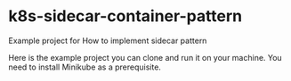 # k8s-sidecar-container-pattern
Example project for How to implement sidecar pattern

Here is the example project you can clone and run it on your machine. You need to install Minikube as a prerequisite.
